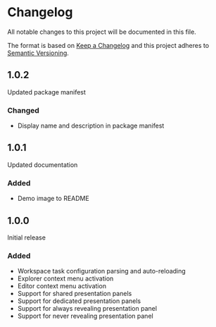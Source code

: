 # Changelog

All notable changes to this project will be documented in this file.

The format is based on [Keep a Changelog](http://keepachangelog.com/en/1.0.0/) and this project adheres to [Semantic Versioning](http://semver.org/spec/v2.0.0.html).

## 1.0.2

Updated package manifest

### Changed

- Display name and description in package manifest

## 1.0.1

Updated documentation

### Added

- Demo image to README

## 1.0.0

Initial release

### Added
- Workspace task configuration parsing and auto-reloading
- Explorer context menu activation
- Editor context menu activation
- Support for shared presentation panels
- Support for dedicated presentation panels
- Support for always revealing presentation panel
- Support for never revealing presentation panel
